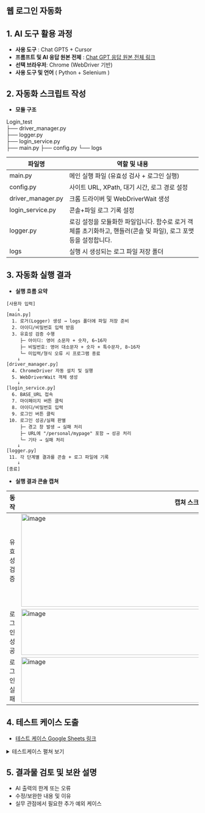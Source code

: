 ## 웹 로그인 자동화

## 1. AI 도구 활용 과정
* **사용 도구** : Chat GPT5 + Cursor
* **프롬프트 및 AI 응답 원본 전체** : [Chat GPT 응답 원본 전체 링크](https://chatgpt.com/share/689df4fc-1438-8000-be2b-627eb8dc7fd0)  
* **선택 브라우저**: Chrome (WebDriver 기반)
* **사용 도구 및 언어** ( Python + Selenium )

## 2. 자동화 스크립트 작성
* **모듈 구조**

Login_test  
├── driver_manager.py  
├── logger.py  
├── login_service.py  
├── main.py 
├── config.py
└── logs

| 파일명 | 역할 및 내용 |
| ------ | ------ |
|main.py|메인 실행 파일 (유효성 검사 + 로그인 실행)|
|config.py |사이트 URL, XPath, 대기 시간, 로그 경로 설정|
|driver_manager.py|크롬 드라이버 및 WebDriverWait 생성|
|login_service.py|콘솔+파일 로그 기록 설정|
|logger.py|로깅 설정을 모듈화한 파일입니다.   함수로 로거 객체를 초기화하고, 핸들러(콘솔 및 파일), 로그 포맷 등을 설정합니다.|
|logs|실행 시 생성되는 로그 파일 저장 폴더|


## 3. 자동화 실행 결과

* **실행 흐름 요약**
```
[사용자 입력]
    ↓
[main.py]
  1. 로거(Logger) 생성 → logs 폴더에 파일 저장 준비
  2. 아이디/비밀번호 입력 받음
  3. 유효성 검증 수행
     ├─ 아이디: 영어 소문자 + 숫자, 6~16자
     ├─ 비밀번호: 영어 대소문자 + 숫자 + 특수문자, 8~16자
     └─ 미입력/형식 오류 시 프로그램 종료
    ↓
[driver_manager.py]
  4. ChromeDriver 자동 설치 및 실행
  5. WebDriverWait 객체 생성
    ↓
[login_service.py]
  6. BASE_URL 접속
  7. 마이페이지 버튼 클릭
  8. 아이디/비밀번호 입력
  9. 로그인 버튼 클릭
 10. 로그인 성공/실패 판별
     ├─ 경고 창 발생 → 실패 처리
     ├─ URL에 "/personal/mypage" 포함 → 성공 처리
     └─ 기타 → 실패 처리
    ↓
[logger.py]
 11. 각 단계별 결과를 콘솔 + 로그 파일에 기록
    ↓
[종료]
```


* **실행 결과 콘솔 캡쳐**

|동작|캡쳐 스크린샷|
| ------ | ------ |
|유효성 검증|<img width="765" height="243" alt="image" src="https://github.com/user-attachments/assets/bd4e5091-3f6f-4a05-864f-45df67926985" />|
|로그인 성공|<img width="511" height="120" alt="image" src="https://github.com/user-attachments/assets/a421ac0f-8012-432b-8966-dce5cd8dd2bb" />|
|로그인 실패|<img width="897" height="119" alt="image" src="https://github.com/user-attachments/assets/246e8904-dcc4-446d-8d58-07ea028db5ff" />|



</details>


## 4. 테스트 케이스 도출

* [테스트 케이스 Google Sheets 링크](https://docs.google.com/spreadsheets/d/1gex_49dmtCSYjZ25_9sFOxttJ206sqEgJQkgpPU2cKg/edit?gid=1803579238#gid=1803579238)  
  
<details><summary>테스트케이스 펼쳐 보기</summary>
<img width="2161" height="621" alt="image" src="https://github.com/user-attachments/assets/a64f8efc-6311-4534-b418-79ea71362c35" />
</details>

## 5. 결과물 검토 및 보완 설명

* AI 출력의 한계 또는 오류    
* 수정/보완한 내용 및 이유   
* 실무 관점에서 필요한 추가 예외 케이스    
